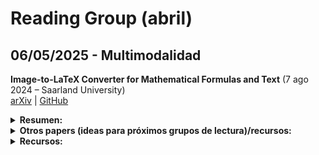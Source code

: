 # Reading Group (abril)

## 06/05/2025 - Multimodalidad

**Image-to-LaTeX Converter for Mathematical Formulas and Text** (7 ago 2024 – Saarland University)  
[arXiv](https://arxiv.org/abs/2408.04015)  | [GitHub](https://github.com/d-gurgurov/im2latex?tab=readme-ov-file)  

<details markdown="1">

<summary><strong>Resumen:</strong></summary>


**Keywords**: Multimodalidad, Imagen, Texto, OCR, *transformers*, LoRA  

**Descripción**: En este proyecto se entrena un modelo encoder-decoder de visión para generar código LaTeX a partir de imágenes que contienen fórmulas matemáticas y texto. Se desarrollan dos versiones: una base, que utiliza un encoder basado en Swin Transformer y un decodificador basado en GPT-2 entrenado con imágenes generadas automáticamente, y otra afinada mediante Low-Rank Adaptation (LoRA) entrenada con fórmulas manuscritas. Se evalúa la calidad de la conversión mediante la métrica BLEU y se comparan los resultados con modelos similares, como Pix2Text, TexTeller y Sumen. El proyecto aporta modelos de código abierto y código desde cero para la construcción de estos sistemas con entrenamiento distribuido y optimización en GPU.

</details>

<!--<details markdown="1">
  <summary><strong>Referencias relevantes:</strong></summary>
</details>-->

<details markdown="1">
  <summary><strong>Otros <emph>papers</emph> (ideas para próximos grupos de lectura)/recursos:</strong></summary>

  ***Papers:***

  * **MinerU: An Open-Source Solution for Precise Document Content Extraction** (sep 2024 – Shanghai Artificial Intelligence Laboratory)  
  [arXiv](https://arxiv.org/abs/2409.18839)  
  **Keywords**: extracción de contenido, documentos, código abierto, visión por computador, RAG, multimodalidad
  **Descripción**: Este artículo presenta MinerU, una solución de código abierto para la extracción precisa de contenido en documentos. Los autores proponen un método innovador que integra técnicas de procesamiento de imagen y algoritmos de reconocimiento para identificar y extraer información relevante, validándolo mediante experimentos comparativos.

  * **Reasoning Models Don't Always Say What They Think** (3 abr 2025 – Anthropic)  
  [Anthropic](https://www.anthropic.com/research/reasoning-models-dont-say-think)  
  **Keywords**: Modelos de lenguaje, razonamiento, explicaciones no fieles  
  **Descripción**: Este estudio examina la fidelidad de las explicaciones generadas por modelos de lenguaje en procesos de razonamiento. Se encontró que, aunque los modelos utilizan pistas proporcionadas en las preguntas para formular sus respuestas, a menudo omiten mencionar estas pistas en sus explicaciones, lo que plantea preocupaciones sobre la transparencia y confiabilidad de sus procesos de razonamiento.

  * **PaperBench: Evaluating AI’s Abilities to Replicate AI Research** (2025 – OpenAI)  
  [OpenAI](https://cdn.openai.com/papers/22265bac-3191-44e5-b057-7aaacd8e90cd/paperbench.pdf)  
  **Keywords**: replicación, benchmark, inteligencia artificial, evaluación, rúbricas  
  **Descripción**: Este artículo presenta PaperBench, un benchmark diseñado para evaluar la capacidad de agentes de IA para replicar investigaciones en el ámbito de la inteligencia artificial. Los agentes deben replicar por completo los experimentos descritos en 20 artículos presentados en ICML 2024, partiendo de cero y sin utilizar el código original. La evaluación se fundamenta en rúbricas detalladas, co-diseñadas con los autores de los trabajos, que desglosan cada proceso de replicación en múltiples sub-tareas (desde la implementación del código hasta la ejecución y verificación de resultados). Además, se introduce un evaluador automático basado en LLM para calificar escalablemente cada intento de replicación.  
  **Replica de google**: 
  [AI co-scientist](https://research.google/blog/accelerating-scientific-breakthroughs-with-an-ai-co-scientist/)  
  [Resultados](https://www.forbes.com/sites/lesliekatz/2025/02/19/google-unveils-ai-co-scientist-to-supercharge-research-breakthroughs/)  
  **Sarkana**:  
  [The AI Scientist Generates its First Peer-Reviewed Scientific Publication](https://sakana.ai/ai-scientist-first-publication/)

  * **Neuroscience-Inspired Artificial Intelligence** (19 jul 2017 – Deepmind)  
  [Neuron](https://doi.org/10.1016/j.neuron.2017.06.011)  
  **Keywords**: Inteligencia artificial, neurociencia, modelos inspirados en el cerebro  
  **Descripción**: Este artículo argumenta que una mejor comprensión de los cerebros biológicos puede desempeñar un papel vital en la construcción de máquinas inteligentes. Se examinan las interacciones históricas entre los campos de la inteligencia artificial y la neurociencia, destacando avances actuales en IA inspirados en el estudio de la computación neuronal en humanos y otros animales. Se concluye resaltando temas compartidos que pueden ser clave para avanzar en futuras investigaciones en ambos campos.

  * **LLaMA-Mesh: Unifying 3D Mesh Generation with Language Models** (14 nov 2024 – NVIDIA)  
  [arXiv](https://arxiv.org/abs/2411.09595)  
  **Keywords**: Modelos de lenguaje grandes (*LLMs*), generación de mallas 3D, integración de modalidades, conocimiento espacial, tokenización de mallas  
  **Descripción**: Este estudio explora la ampliación de las capacidades de los *LLMs* entrenados en texto para generar mallas 3D. Se propone representar las coordenadas de los vértices y las definiciones de las caras como texto, lo que permite la integración directa sin necesidad de expandir el vocabulario. Se construye un conjunto de datos para *fine-tuning* supervisado que habilita la generación de mallas a partir de indicaciones textuales, la producción de salidas intercaladas (texto y mallas) y la comprensión de las mallas. Con este enfoque, LLaMA-Mesh alcanza una calidad comparable a la de modelos entrenados desde cero sin afectar el rendimiento en la generación textual.

  * >>>>>> **Advances and Challenges in Foundation Agents: From Brain-Inspired Intelligence to Evolutionary, Collaborative, and Safe Systems** (31 mar 2025 – Google, Meta ...)  
  [arXiv](https://www.arxiv.org/abs/2504.01990) | [github_papers](https://github.com/FoundationAgents/awesome-foundation-agents?tab=readme-ov-file)
  **Keywords**: Modelos de lenguaje grandes (*LLMs*), agentes inteligentes, auto-mejora, evolución colaborativa, seguridad  
  **Descripción**: Este artículo ofrece una revisión exhaustiva sobre los fundamentos y desafíos en el desarrollo de agentes inteligentes basados en modelos de lenguaje grandes. Se explora una arquitectura modular inspirada en el cerebro humano que integra componentes para la percepción, memoria, modelado del mundo, procesamiento de recompensas y sistemas análogos a las emociones. Además, se analizan mecanismos de auto-mejora y evolución adaptativa, así como la colaboración en sistemas multiagente, subrayando la necesidad de construir sistemas seguros, éticos y robustos para su implementación en entornos reales.

  ***Recursos:***

  * 🔥***LLM Reasoning Papers*** (15 ene 2025 – philschmid)  
    Repositorio de artículos  
    [Hugging Face](https://huggingface.co/collections/philschmid/llm-reasoning-papers-66e6abbdf5579b829f214de8)  
    **Descripción**: Colección curada que reúne artículos para mejorar las capacidades de razonamiento de los modelos de lenguaje grandes.  

  * ***Awesome LLM*** (2025 – Hannibal046)  
    Repositorio de artículos 
    [GitHub](https://github.com/Hannibal046/Awesome-LLM)  
    **Descripción**: Repositorio que recopila una amplia variedad de recursos, herramientas y proyectos relacionados con los modelos de lenguaje grandes (LLMs).

  * ***Mixture of Experts Explained*** (11 dic 2023 – Hugging Face)  
    Blog  
    [Hugging Face Blog](https://huggingface.co/blog/moe)  
    **Descripción**: Entrada del blog que explica en detalle el concepto de Mixture of Experts (MoE), sus fundamentos, ventajas, desafíos y aplicaciones en modelos de lenguaje y transformers, con énfasis en técnicas de entrenamiento y fine-tuning para modelos dispersos.

  * ***How Scaling Laws Drive Smarter, More Powerful AI*** (12 feb 2025 – NVIDIA)  
    Blog  
    [Blog de NVIDIA](https://blogs.nvidia.com/blog/ai-scaling-laws/#:~:text=Scaling%20laws%20describe%20how%20the,parameters%20or%20computational%20resources%20increases.)  
    **Descripción**: Entrada del blog que detalla cómo las leyes de escalabilidad en IA establecen la relación entre la cantidad de datos, parámetros y recursos computacionales con la mejora en el rendimiento de los modelos. Explica conceptos de preentrenamiento, postentrenamiento y escalado en tiempo de inferencia, poniendo especial énfasis en la importancia de aplicar computación acelerada para soportar modelos de razonamiento complejo.
  
  * ***Automating GPU Kernel Generation with DeepSeek R1 and Inference Time Scaling*** (fecha – NVIDIA Developer)  
    Blog  
    [Developer Blog de NVIDIA](https://developer.nvidia.com/blog/automating-gpu-kernel-generation-with-deepseek-r1-and-inference-time-scaling/)  
    **Descripción**: Entrada del blog que explica cómo DeepSeek R1 automatiza la generación de kernels para GPU, permitiendo optimizar el rendimiento en tiempo de inferencia. El artículo aborda técnicas avanzadas de deep learning para la generación eficiente de código en GPU y describe cómo el escalado en tiempo de inferencia puede mejorar la eficiencia y capacidad de respuesta de los modelos de inteligencia artificial en producción.

  * ***NVIDIA: Cursos RAG + Agentes*** (NVIDIA)  
    Curso  
    [Buscar Cursos](https://www.nvidia.com/en-us/training/find-training/) | [RAG 1](https://learn.nvidia.com/courses/course-detail?course_id=course-v1:DLI+S-FX-15+V1) | [RAG 2](https://learn.nvidia.com/courses/course-detail?course_id=course-v1:DLI+S-FX-16+V1)  
    **Descripción**: Agentes + RAG + Cursos varios
  
  * 🔥🔥🔥***Data-optimal scaling laws*** (2025 – Life Architect)  
    Blog  
    [Blog](https://lifearchitect.ai/chinchilla/)  
    **Descripción**: Resumen del escaladado de datos (ratio datos/parametros para maximizar un coste computacional dado)

</details>


<details markdown="1">

<summary><strong>Recursos:</strong></summary>

* 🔥***Awesome Multimodal LLMs*** (2024 – BradyFU)  
  Repositorio de artículos  
  [GitHub](https://github.com/BradyFU/Awesome-Multimodal-Large-Language-Models)  
  **Descripción**: Repositorio que recopila y organiza recursos, herramientas y proyectos relacionados con modelos de lenguaje grandes multimodales, facilitando el acceso a información y ejemplos prácticos sobre esta temática.


* Vision Parser: 🔥🔥🔥 Acepta múltiples modelos. Basado en Ollama.  
  [git](https://github.com/iamarunbrahma/vision-parse)
  
* 🔥🔥🔥 AnyModel (2025) (image encoder) with Llama 3.2-1B. 🔥🔥🔥 AnyModal es un framework modular y extensible para integrar diversas modalidades de entrada.
  [git](https://github.com/ritabratamaiti/AnyModal), [HF](https://huggingface.co/AnyModal/LaTeX-OCR-Llama-3.2-1B),  [dataset 1](https://huggingface.co/datasets/unsloth/LaTeX_OCR), [dataset 2](https://huggingface.co/datasets/linxy/LaTeX_OCR)

* MinerU (2025): Converts PDFs into machine-readable formats
  [git](https://github.com/opendatalab/MinerU), [doc](https://mineru.readthedocs.io/en/latest/index.html), [api](https://mineru.readthedocs.io/en/latest/user_guide/usage/api.html)  
  AGPL


* **im2latex** (7 ago 2024 – GitHub)  
  [GitHub](https://github.com/d-gurgurov/im2latex?tab=readme-ov-file)  
  **Descripción**: Repositorio que contiene código y documentación para un convertidor de imágenes a LaTeX, facilitando la transformación de fórmulas matemáticas y texto a código LaTeX mediante técnicas de visión por ordenador.

* **TexTeller** (6 jun 2024 – GitHub)  
  [GitHub](https://github.com/OleehyO/TexTeller)  
  **Descripción**: Repositorio que ofrece un sistema de reconocimiento de fórmulas en imágenes, permitiendo convertir imágenes a código LaTeX con alta precisión y robustez, basado en modelos end-to-end y técnicas avanzadas de OCR.

* ⚠️**Pix2Text** (15 jul 2024 – GitHub) ⭐⭐⭐  
  [GitHub](https://github.com/breezedeus/Pix2Text)  
  **Descripción**: Repositorio que proporciona un modelo para convertir imágenes en texto. Basado en técnicas de OCR y aprendizaje profundo, destaca por su capacidad de generalización y precisión en la extracción de contenido visual.

</details>
